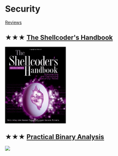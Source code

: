 # Security
[Reviews](security.md)

## ★★★ [The Shellcoder's Handbook](resources/9780470080238.md)
[<img src="covers/9780470080238.jpg" width="200"/>](resources/9780470080238.md)

## ★★★ [Practical Binary Analysis](resources/9781593279127.md)
[<img src="covers/9781593279127.jpg" width="200"/>](resources/9781593279127.md)

